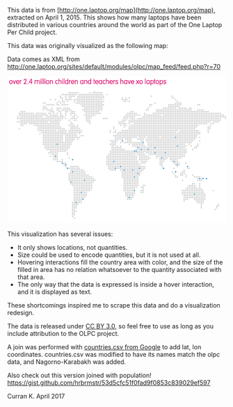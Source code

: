 This data is from [http://one.laptop.org/map](http://one.laptop.org/map), extracted on April 1, 2015. This shows how many laptops have been distributed in various countries around the world as part of the One Laptop Per Child project.

This data was originally visualized as the following map:

Data comes as XML from http://one.laptop.org/sites/default/modules/olpc/map_feed/feed.php?r=70

![](originalMap.png)

This visualization has several issues:

 * It only shows locations, not quantities.
 * Size could be used to encode quantities, but it is not used at all.
 * Hovering interactions fill the country area with color, and the size of the filled in area has no relation whatsoever to the quantity associated with that area.
 * The only way that the data is expressed is inside a hover interaction, and it is displayed as text.

These shortcomings inspired me to scrape this data and do a visualization redesign.

The data is released under [CC BY 3.0](http://creativecommons.org/licenses/by/3.0/), so feel free to use as long as you include attribution to the OLPC project.

A join was performed with [countries.csv from Google](https://developers.google.com/public-data/docs/canonical/countries_csv) to add lat, lon coordinates. countries.csv was modified to have its names match the olpc data, and Nagorno-Karabakh was added.

Also check out this version joined with population! https://gist.github.com/hrbrmstr/53d5cfc51f0fad9f0853c839029ef597

Curran K. April 2017
